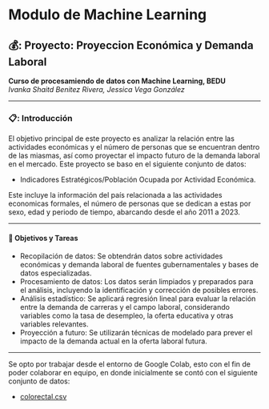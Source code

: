 # Modulo de Machine Learning 
## 💰: Proyecto: Proyeccion Económica y Demanda Laboral
**Curso de procesamiendo de datos con Machine Learning, BEDU**   
*Ivanka Shaitd Benitez Rivera, Jessica Vega González*   

---
### 📋: Introducción
El objetivo principal de este proyecto es analizar la relación entre las actividades económicas y el número de personas que se encuentran dentro de las miasmas, así como proyectar el impacto futuro de la demanda laboral en el mercado. 
Este proyecto se baso en el siguiente conjunto de datos: 
  - Indicadores Estratégicos/Población Ocupada por Actividad Económica.
    
Este incluye la información del país relacionada a las actividades economicas formales, el número de personas que se dedican a estas por sexo, edad y periodo de tiempo, abarcando desde el año 2011 a 2023. 

---

#### :dart: Objetivos y Tareas

- Recopilación de datos: Se obtendrán datos sobre actividades económicas y demanda laboral de fuentes gubernamentales y bases de datos especializadas.
- Procesamiento de datos: Los datos serán limpiados y preparados para el análisis, incluyendo la identificación y corrección de posibles errores.
- Análisis estadístico: Se aplicará regresión lineal para evaluar la relación entre la demanda de carreras y el campo laboral, considerando variables como la tasa de desempleo, la oferta educativa y otras variables relevantes.
- Proyección a futuro: Se utilizarán técnicas de modelado para prever el impacto de la demanda actual en la oferta laboral futura.

---
Se opto por trabajar desde el entorno de Google Colab, esto con el fin de poder colaborar en equipo, en donde inicialmente se contó con el siguiente conjunto de datos: 
- [colorectal.csv](datasets/colorectal.csv)
